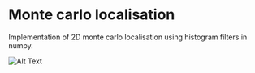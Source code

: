 # Monte carlo localisation

Implementation of 2D monte carlo localisation using histogram filters in numpy. 

![Alt Text](https://github.com/Neoanarika/monte-carlo-localisation/blob/master/localisation.gif)
